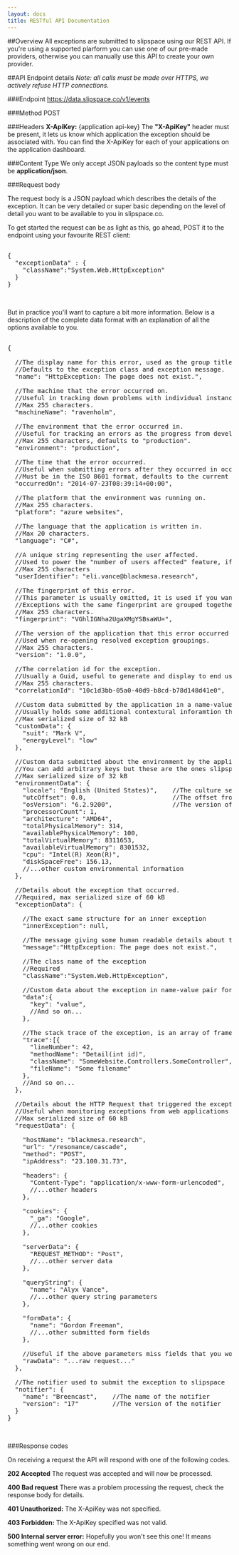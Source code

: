 ```yaml
---
layout: docs
title: RESTful API Documentation
---
```


##Overview
All exceptions are submitted to slipspace using our REST API.
If you're using a supported plarform you can use one of our pre-made providers, otherwise you can manually use this API to create your own provider.

##API Endpoint details
_Note: all calls must be made over HTTPS, we actively refuse HTTP connections._

###Endpoint
https://data.slipspace.co/v1/events

###Method
POST

###Headers
**X-ApiKey:** {application api-key}
The **"X-ApiKey"** header must be present, it lets us know which application the exception should be associated with.
You can find the X-ApiKey for each of your applications on the application dashboard.

###Content Type
We only accept JSON payloads so the content type must be **application/json**.

###Request body

The request body is a JSON payload which describes the details of the exception.
It can be very detailed or super basic depending on the level of detail you want to be available to you in slipspace.co.

To get started the request can be as light as this, go ahead, POST it to the endpoint using your favourite REST client:

<pre class="prettyprint">
    
{
  "exceptionData" : {
    "className":"System.Web.HttpException"
  }
}


</pre>

But in practice you'll want to capture a bit more information.
Below is a description of the complete data format with an explanation of all the options available to you.

<pre class="prettyprint">
    
{

  //The display name for this error, used as the group title if this is the initial error in the group.
  //Defaults to the exception class and exception message.
  "name": "HttpException: The page does not exist.",

  //The machine that the error occurred on.
  //Useful in tracking down problems with individual instances in a server farm.
  //Max 255 characters.
  "machineName": "ravenholm",

  //The environment that the error occurred in.
  //Useful for tracking an errors as the progress from development to production.
  //Max 255 characters, defaults to "production".
  "environment": "production",

  //The time that the error occurred.
  //Useful when submitting errors after they occurred in occasionally connected situations.
  //Must be in the ISO 8601 format, defaults to the current time (UTC).
  "occurredOn": "2014-07-23T08:39:14+00:00",

  //The platform that the environment was running on.
  //Max 255 characters.
  "platform": "azure websites",

  //The language that the application is written in.
  //Max 20 characters.
  "language": "C#",

  //A unique string representing the user affected.
  //Used to power the "number of users affected" feature, if the identifier is an email we will attempt to get the users gravatar.
  //Max 255 characters
  "userIdentifier": "eli.vance@blackmesa.research",

  //The fingerprint of this error.
  //This parameter is usually omitted, it is used if you want to override the default slipspace grouping algorithm.
  //Exceptions with the same fingerprint are grouped together.
  //Max 255 characters.
  "fingerprint": "VGhlIGNha2UgaXMgYSBsaWU=",

  //The version of the application that this error occurred in.
  //Used when re-opening resolved exception groupings.
  //Max 255 characters.
  "version": "1.0.0",

  //The correlation id for the exception.
  //Usually a Guid, useful to generate and display to end users if they want to contact you about a specific error.
  //Max 255 characters.
  "correlationId": "10c1d3bb-05a0-40d9-b8cd-b78d148d41e0",

  //Custom data submitted by the application in a name-value pair format.
  //Usually holds some additional contextural inforamtion that may aid in debugging the problem
  //Max serialized size of 32 kB
  "customData": {
    "suit": "Mark V",
    "energyLevel": "low"
  },

  //Custom data submitted about the environment by the application in a name-value pair format.
  //You can add arbitrary keys but these are the ones slipspace understands
  //Max serialized size of 32 kB
  "environmentData": {
    "locale": "English (United States)",    //The culture settings of the host device
    "utcOffset": 0.0,                       //The offset from GMT of the host device
    "osVersion": "6.2.9200",                //The version of the OS that the application was running on
    "processorCount": 1,                   
    "architecture": "AMD64",                
    "totalPhysicalMemory": 314,
    "availablePhysicalMemory": 100,
    "totalVirtualMemory": 8311653,
    "availableVirtualMemory": 8301532,
    "cpu": "Intel(R) Xeon(R)",
    "diskSpaceFree": 156.13,
    //...other custom environmental information
  },

  //Details about the exception that occurred.
  //Required, max serialized size of 60 kB
  "exceptionData": {

    //The exact same structure for an inner exception
    "innerException": null,
            
    //The message giving some human readable details about the error
    "message":"HttpException: The page does not exist.",

    //The class name of the exception
    //Required
    "className":"System.Web.HttpException",
            
    //Custom data about the exception in name-value pair format
    "data":{
      "key": "value",
      //And so on...
    },
    
    //The stack trace of the exception, is an array of frames
    "trace":[{
      "lineNumber": 42,
      "methodName": "Detail(int id)",
      "className": "SomeWebsite.Controllers.SomeController",
      "fileName": "Some filename"
    },
    //And so on...
  },

  //Details about the HTTP Request that triggered the exception
  //Useful when monitoring exceptions from web applications
  //Max serialized size of 60 kB
  "requestData": {

    "hostName": "blackmesa.research",
    "url": "/resonance/cascade",
    "method": "POST",
    "ipAddress": "23.100.31.73",

    "headers": {
      "Content-Type": "application/x-www-form-urlencoded",
      //...other headers
    },

    "cookies": {
      "_ga": "Google",
      //...other cookies
    },

    "serverData": {
      "REQUEST_METHOD": "Post",
      //...other server data
    },

    "queryString": {
      "name": "Alyx Vance",
      //...other query string parameters
    },

    "formData": {
      "name": "Gordon Freeman",
      //...other submitted form fields
    },

    //Useful if the above parameters miss fields that you would like to process later.
    "rawData": "...raw request..."
  },
        
  //The notifier used to submit the exception to slipspace
  "notifier": {
    "name": "Breencast",    //The name of the notifier
    "version": "17"         //The version of the notifier
  }
}


</pre>

###Response codes

On receiving a request the API will respond with one of the following codes.

**202 Accepted**
The request was accepted and will now be processed.

**400 Bad request**
There was a problem processing the request, check the response body for details.

**401 Unauthorized:**
The X-ApiKey was not specified.

**403 Forbidden:**
The X-ApiKey specified was not valid.

**500 Internal server error:**
Hopefully you won't see this one! It means something went wrong on our end.